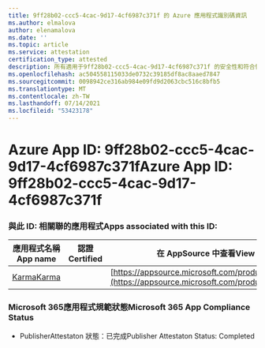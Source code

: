 ```yaml
---
title: 9ff28b02-ccc5-4cac-9d17-4cf6987c371f 的 Azure 應用程式識別碼資訊
ms.author: elmalova
author: elenamalova
ms.date: ''
ms.topic: article
ms.service: attestation
certification_type: attested
description: 所有適用于9ff28b02-ccc5-4cac-9d17-4cf6987c371f 的安全性和符合性資訊資訊。
ms.openlocfilehash: ac504558115033de0732c39185df8ac8aaed7847
ms.sourcegitcommit: 0098942ce316ab984e09fd9d2063cbc516c8bfb5
ms.translationtype: MT
ms.contentlocale: zh-TW
ms.lasthandoff: 07/14/2021
ms.locfileid: "53423178"
---
```

# <a name="azure-app-id-9ff28b02-ccc5-4cac-9d17-4cf6987c371f"></a><span data-ttu-id="344a0-103">Azure App ID: 9ff28b02-ccc5-4cac-9d17-4cf6987c371f</span><span class="sxs-lookup"><span data-stu-id="344a0-103">Azure App ID: 9ff28b02-ccc5-4cac-9d17-4cf6987c371f</span></span>


### <a name="apps-associated-with-this-id"></a><span data-ttu-id="344a0-104">與此 ID: 相關聯的應用程式</span><span class="sxs-lookup"><span data-stu-id="344a0-104">Apps associated with this ID:</span></span>
| <span data-ttu-id="344a0-105">**應用程式名稱**</span><span class="sxs-lookup"><span data-stu-id="344a0-105">**App name**</span></span> | <span data-ttu-id="344a0-106">**認證**</span><span class="sxs-lookup"><span data-stu-id="344a0-106">**Certified**</span></span> | <span data-ttu-id="344a0-107">**在 AppSource 中查看**</span><span class="sxs-lookup"><span data-stu-id="344a0-107">**View in AppSource**</span></span> |
|-|-|-|
| [<span data-ttu-id="344a0-108">Karma</span><span class="sxs-lookup"><span data-stu-id="344a0-108">Karma</span></span>](https://docs.microsoft.com/en-us/microsoft-365-app-certification/forward/WA104381640) |  | [https://appsource.microsoft.com/product/office/WA104381640](https://appsource.microsoft.com/product/office/WA104381640) |

### <a name="microsoft-365-app-compliance-status"></a><span data-ttu-id="344a0-109">Microsoft 365應用程式規範狀態</span><span class="sxs-lookup"><span data-stu-id="344a0-109">Microsoft 365 App Compliance Status</span></span>
- <span data-ttu-id="344a0-110">PublisherAttestaton 狀態：已完成</span><span class="sxs-lookup"><span data-stu-id="344a0-110">Publisher Attestaton Status: Completed</span></span>
